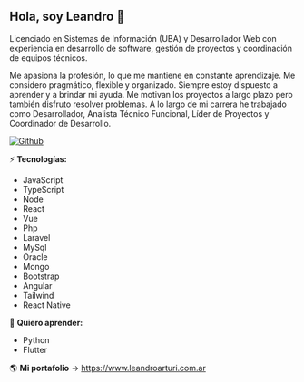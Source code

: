 ## Hola, soy Leandro 👋

Licenciado en Sistemas de Información (UBA) y Desarrollador Web con experiencia en desarrollo de software, gestión de proyectos y coordinación de equipos técnicos.

Me apasiona la profesión, lo que me mantiene en constante aprendizaje. Me considero pragmático, flexible y organizado. Siempre estoy dispuesto a aprender y a brindar mi ayuda. Me motivan los proyectos a largo plazo pero también disfruto resolver problemas. A lo largo de mi carrera he trabajado como Desarrollador, Analista Técnico Funcional, Líder de Proyectos y Coordinador de Desarrollo.

[![Github](https://img.shields.io/github/followers/larturi?label=Follow&style=social)](https://github.com/larturi)

⚡️ **Tecnologías:** 
- JavaScript
- TypeScript
- Node
- React
- Vue
- Php 
- Laravel
- MySql
- Oracle
- Mongo
- Bootstrap
- Angular
- Tailwind
- React Native

🚀 **Quiero aprender:** 
- Python
- Flutter

🌎 **Mi portafolio** -> https://www.leandroarturi.com.ar 

